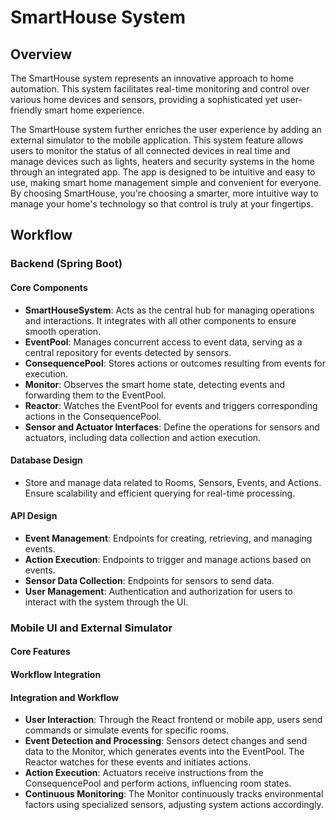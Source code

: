 # SmartHouse System

## Overview

The SmartHouse system represents an innovative approach to home automation. This system facilitates real-time monitoring and control over various home devices and sensors, providing a sophisticated yet user-friendly smart home experience.

The SmartHouse system further enriches the user experience by adding an external simulator to the mobile application. This system feature allows users to monitor the status of all connected devices in real time and manage devices such as lights, heaters and security systems in the home through an integrated app. The app is designed to be intuitive and easy to use, making smart home management simple and convenient for everyone. By choosing SmartHouse, you're choosing a smarter, more intuitive way to manage your home's technology so that control is truly at your fingertips. 

## Workflow

### Backend (Spring Boot)
#### Core Components

- **SmartHouseSystem**: Acts as the central hub for managing operations and interactions. It integrates with all other components to ensure smooth operation.
- **EventPool**: Manages concurrent access to event data, serving as a central repository for events detected by sensors.
- **ConsequencePool**: Stores actions or outcomes resulting from events for execution.
- **Monitor**: Observes the smart home state, detecting events and forwarding them to the EventPool.
- **Reactor**: Watches the EventPool for events and triggers corresponding actions in the ConsequencePool.
- **Sensor and Actuator Interfaces**: Define the operations for sensors and actuators, including data collection and action execution.

#### Database Design

- Store and manage data related to Rooms, Sensors, Events, and Actions. Ensure scalability and efficient querying for real-time processing.

#### API Design

- **Event Management**: Endpoints for creating, retrieving, and managing events.
- **Action Execution**: Endpoints to trigger and manage actions based on events.
- **Sensor Data Collection**: Endpoints for sensors to send data.
- **User Management**: Authentication and authorization for users to interact with the system through the UI.

### Mobile UI and External Simulator
#### Core Features


#### Workflow Integration



#### Integration and Workflow

- **User Interaction**: Through the React frontend or mobile app, users send commands or simulate events for specific rooms.
- **Event Detection and Processing**: Sensors detect changes and send data to the Monitor, which generates events into the EventPool. The Reactor watches for these events and initiates actions.
- **Action Execution**: Actuators receive instructions from the ConsequencePool and perform actions, influencing room states.
- **Continuous Monitoring**: The Monitor continuously tracks environmental factors using specialized sensors, adjusting system actions accordingly.
